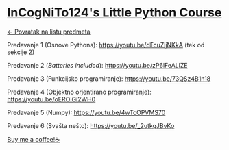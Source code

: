 # [InCogNiTo124's Little Python Course](https://www.github.com/studosi-fer/ILPC)

[<- Povratak na listu predmeta](https://www.github.com/studosi/FER)

Predavanje 1 (Osnove Pythona): https://youtu.be/dFcuZljNKkA (tek od sekcije 2)

Predavanje 2 (_Batteries included_): https://youtu.be/zP6lFeALlZE

Predavanje 3 (Funkcijsko programiranje): https://youtu.be/73QSz4B1n18

Predavanje 4 (Objektno orjentirano programiranje): https://youtu.be/oEROlGi2WH0

Predavanje 5 (Numpy): https://youtu.be/4wTcOPVMS70

Predavanje 6 (Svašta nešto): https://youtu.be/_2utkqJBvKo


[Buy me a coffee!☕](https://www.buymeacoffee.com/ilpc)
